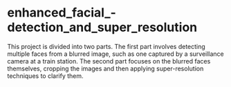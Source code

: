 # enhanced_facial_-detection_and_super_resolution
 This project is divided into two parts. The first part involves detecting multiple faces from a blurred image, such as one captured by a surveillance camera at a train station. The second part focuses on the blurred faces themselves, cropping the images and then applying super-resolution techniques to clarify them.
